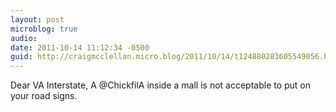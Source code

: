 ```yaml
---
layout: post
microblog: true
audio: 
date: 2011-10-14 11:12:34 -0500
guid: http://craigmcclellan.micro.blog/2011/10/14/t124880283605549056.html
---
```

Dear VA Interstate,
A @ChickfilA inside a mall is not acceptable to put on your road signs.
